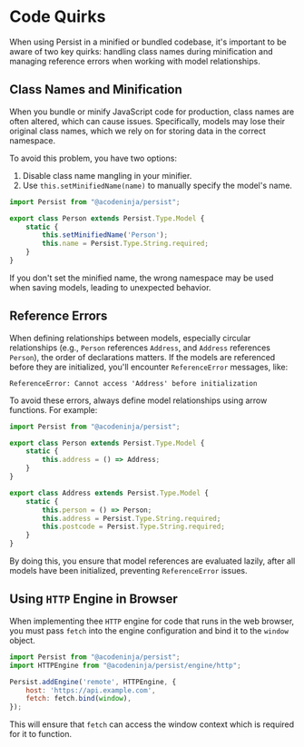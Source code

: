# Code Quirks

When using Persist in a minified or bundled codebase, it's important to be aware of two key quirks: handling class names during minification and managing reference errors when working with model relationships.

## Class Names and Minification

When you bundle or minify JavaScript code for production, class names are often altered, which can cause issues. Specifically, models may lose their original class names, which we rely on for storing data in the correct namespace.

To avoid this problem, you have two options:

1. Disable class name mangling in your minifier.
2. Use `this.setMinifiedName(name)` to manually specify the model's name.

```javascript
import Persist from "@acodeninja/persist";

export class Person extends Persist.Type.Model {
    static {
        this.setMinifiedName('Person');
        this.name = Persist.Type.String.required;
    }
}
```

If you don't set the minified name, the wrong namespace may be used when saving models, leading to unexpected behavior.

## Reference Errors

When defining relationships between models, especially circular relationships (e.g., `Person` references `Address`, and `Address` references `Person`), the order of declarations matters. If the models are referenced before they are initialized, you'll encounter `ReferenceError` messages, like:

```console
ReferenceError: Cannot access 'Address' before initialization
```

To avoid these errors, always define model relationships using arrow functions. For example:

```javascript
import Persist from "@acodeninja/persist";

export class Person extends Persist.Type.Model {
    static {
        this.address = () => Address;
    }
}

export class Address extends Persist.Type.Model {
    static {
        this.person = () => Person;
        this.address = Persist.Type.String.required;
        this.postcode = Persist.Type.String.required;
    }
}
```

By doing this, you ensure that model references are evaluated lazily, after all models have been initialized, preventing `ReferenceError` issues.

## Using `HTTP` Engine in Browser

When implementing thee `HTTP` engine for code that runs in the web browser, you must pass `fetch` into the engine configuration and bind it to the `window` object.

```javascript
import Persist from "@acodeninja/persist";
import HTTPEngine from "@acodeninja/persist/engine/http";

Persist.addEngine('remote', HTTPEngine, {
    host: 'https://api.example.com',
    fetch: fetch.bind(window),
});
```

This will ensure that `fetch` can access the window context which is required for it to function.
